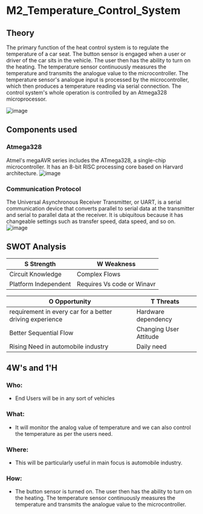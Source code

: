# M2_Temperature_Control_System
## Theory
The primary function of the heat control system is to regulate the temperature of a car seat. The button sensor is engaged when a user or driver of the car sits in the vehicle. The user then has the ability to turn on the heating. The temperature sensor continuously measures the temperature and transmits the analogue value to the microcontroller. The temperature sensor's analogue input is processed by the microcontroller, which then produces a temperature reading via serial connection. The control system's whole operation is controlled by an Atmega328 microprocessor.

![image](https://user-images.githubusercontent.com/101788713/164622576-7396f5e4-f367-47d7-9220-f0456599e752.png)
## Components used
### Atmega328
Atmel's megaAVR series includes the ATmega328, a single-chip microcontroller. It has an 8-bit RISC processing core based on Harvard architecture.
![image](https://user-images.githubusercontent.com/101788713/164686576-02998a51-1f62-451f-b9e6-4a67d537a019.png)

### Communication Protocol 
The Universal Asynchronous Receiver Transmitter, or UART, is a serial communication device that converts parallel to serial data at the transmitter and serial to parallel data at the receiver. It is ubiquitous because it has changeable settings such as transfer speed, data speed, and so on.
![image](https://user-images.githubusercontent.com/101788713/164687543-7fed6daf-3a0d-4b42-bead-b9ca370c657b.png)



## SWOT Analysis
S Strength | W Weakness
------------- | -------------
Circuit Knowledge |Complex Flows
Platform Independent | Requires Vs code or Winavr

O Opportunity | T Threats
------------- | -------------
 requirement in every car for a better driving experience | Hardware dependency
Better Sequential Flow | Changing User Attitude
Rising Need in automobile industry | Daily need
## 4W's and 1'H
### Who:
* End Users will be in any sort of vehicles

### What:
* It will monitor the analog value of temperature and we can also control the temperature as per the users need.
### Where:
* This will be particularly useful in  main focus is automobile industry.
### How:
* The button sensor is turned on. The user then has the ability to turn on the heating. The temperature sensor continuously measures the temperature and transmits the analogue value to the microcontroller.





